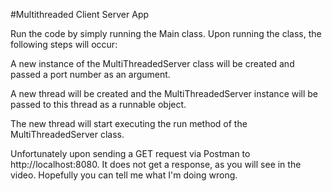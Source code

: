 #Multithreaded Client Server App

Run the code by simply running the Main class. Upon running the class, the following steps will occur:

A new instance of the MultiThreadedServer class will be created and passed a port number as an argument.

A new thread will be created and the MultiThreadedServer instance will be passed to this thread as a runnable object.

The new thread will start executing the run method of the MultiThreadedServer class.

Unfortunately upon sending a GET request via Postman to http://localhost:8080. It does not get a response, as you will see in the video. Hopefully you can tell me what I'm doing wrong.
